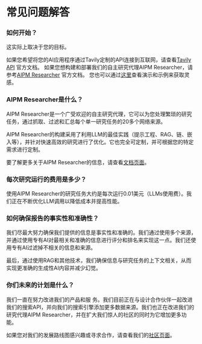 # 常见问题解答

### 如何开始？
这实际上取决于您的目标。

如果您希望将您的AI应用程序通过Tavily定制的API连接到互联网，请查看[Tavily API](https://docs.tavily.com/docs/tavily-api/introduction) 官方文档。
如果您想构建和部署我们的自主研究代理AIPM Researcher，请参考[AIPM Researcher](/docs/gpt-researcher/introduction) 官方文档。
您也可以通过[这里](/docs/examples/examples)查看演示和示例来获取灵感。

### AIPM Researcher是什么？
AIPM Researcher是一个广受欢迎的自主研究代理，它可以为您处理繁琐的研究任务，通过抓取、过滤和汇总每个单一研究任务的20多个网络来源。

AIPM Researcher的构建采用了利用LLM的最佳实践（提示工程、RAG、链、嵌入等），并针对快速高效的研究进行了优化。它也完全可定制，并可根据您的特定需求进行定制。

要了解更多关于AIPM Researcher的信息，请查看[文档页面](/docs/gpt-researcher/introduction)。

### 每次研究运行的费用是多少？
使用AIPM Researcher的研究任务大约是每次运行0.01美元（LLMs使用费）。我们正在不断优化LLM调用以降低成本并提高性能。

### 如何确保报告的事实性和准确性？
我们尽最大努力确保我们提供的信息是事实性和准确的。我们通过使用多个来源，并通过使用专有AI对最相关和准确的信息进行评分和排名来实现这一点。我们还使用专有AI过滤掉不相关的信息和来源。

最后，通过使用RAG和其他技术，我们确保信息与研究任务的上下文相关，从而实现更准确的生成性AI内容并减少幻觉。

### 你们未来的计划是什么？
我们一直在努力改进我们的产品和服 务。我们目前正在与设计合作伙伴一起改进我们的搜索API，并向我们的搜索引擎添加更多数据来源。我们也正在改进我们的研究代理AIPM Researcher，并在扩大我们惊人的社区的同时为它增加更多功能。

如果您对我们的发展路线图感兴趣或寻求合作，请查看我们的[社区页面](https://roadmaps.feishu.cn/wiki/RykrwFxPiiU4T7kZ63bc7Lqdnch)。